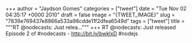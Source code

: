 
+++
author = "Jaydson Gomes"
categories = ["tweet"]
date = "Tue Nov 02 04:35:17 +0000 2010"
draft = false
image = "{TWEET_IMAGE}"
slug = "7839e769437e8866a533a98cdde11f2dfea6549d"
tags = ["tweet"]
title = """RT @nodecasts: Just relea..."""
+++
RT @nodecasts: Just released Episode 2 of #nodecasts - http://bit.ly/bwklxD  #nodejs
